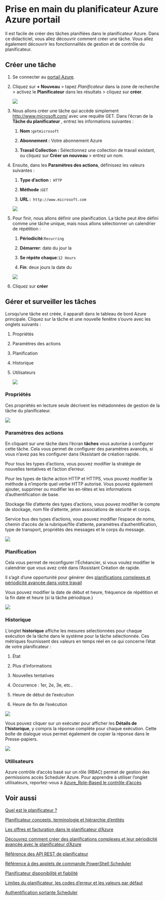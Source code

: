 <properties
 pageTitle="Prise en main du planificateur Azure Azure portail | Microsoft Azure"
 description="Prise en main du planificateur Azure Azure portail"
 services="scheduler"
 documentationCenter=".NET"
 authors="derek1ee"
 manager="kevinlam1"
 editor=""/>
<tags
 ms.service="scheduler"
 ms.workload="infrastructure-services"
 ms.tgt_pltfrm="na"
 ms.devlang="dotnet"
 ms.topic="hero-article"
 ms.date="08/10/2016"
 ms.author="deli"/>

# <a name="get-started-with-azure-scheduler-in-azure-portal"></a>Prise en main du planificateur Azure Azure portail

Il est facile de créer des tâches planifiées dans le planificateur Azure. Dans ce didacticiel, vous allez découvrir comment créer une tâche. Vous allez également découvrir les fonctionnalités de gestion et de contrôle du planificateur.

## <a name="create-a-job"></a>Créer une tâche

1.  Se connecter au [portail Azure](https://portal.azure.com/).  

2.  Cliquez sur **+ Nouveau** > tapez _Planificateur_ dans la zone de recherche > activez le **Planificateur** dans les résultats > cliquez sur **créer**.

     ![][marketplace-create]

3.  Nous allons créer une tâche qui accède simplement http://www.microsoft.com/ avec une requête GET. Dans l’écran de la **Tâche du planificateur** , entrez les informations suivantes :

    1.  **Nom :**`getmicrosoft`  

    2.  **Abonnement :** Votre abonnement Azure   

    3.  **Travail Collection :** Sélectionnez une collection de travail existant, ou cliquez sur **Créer un nouveau** > entrez un nom.

4.  Ensuite, dans les **Paramètres des actions**, définissez les valeurs suivantes :

    1.  **Type d’action :**` HTTP`  

    2.  **Méthode :**`GET`  

    3.  **URL :**` http://www.microsoft.com`  

      ![][action-settings]

5.  Pour finir, nous allons définir une planification. La tâche peut être défini comme une tâche unique, mais nous allons sélectionner un calendrier de répétition :

    1. **Périodicité**:`Recurring`

    2. **Démarrer**: date du jour la

    3. **Se répète chaque**:`12 Hours`

    4. **Fin**: deux jours la date du  

      ![][recurrence-schedule]

6.  Cliquez sur **créer**

## <a name="manage-and-monitor-jobs"></a>Gérer et surveiller les tâches

Lorsqu’une tâche est créée, il apparaît dans le tableau de bord Azure principale. Cliquez sur la tâche et une nouvelle fenêtre s’ouvre avec les onglets suivants :

1.  Propriétés  

2.  Paramètres des actions  

3.  Planification  

4.  Historique

5.  Utilisateurs

    ![][job-overview]

### <a name="properties"></a>Propriétés

Ces propriétés en lecture seule décrivent les métadonnées de gestion de la tâche du planificateur.

   ![][job-properties]


### <a name="action-settings"></a>Paramètres des actions

En cliquant sur une tâche dans l’écran **tâches** vous autorise à configurer cette tâche. Cela vous permet de configurer des paramètres avancés, si vous n’avez pas les configurer dans l’Assistant de création rapide.

Pour tous les types d’actions, vous pouvez modifier la stratégie de nouvelles tentatives et l’action d’erreur.

Pour les types de tâche action HTTP et HTTPS, vous pouvez modifier la méthode à n’importe quel verbe HTTP autorisé. Vous pouvez également ajouter, supprimer ou modifier les en-têtes et les informations d’authentification de base.

Stockage file d’attente des types d’actions, vous pouvez modifier le compte de stockage, nom file d’attente, jeton associations de sécurité et corps.

Service bus des types d’actions, vous pouvez modifier l’espace de noms, chemin d’accès de la rubrique/file d’attente, paramètres d’authentification, type de transport, propriétés des messages et le corps du message.

   ![][job-action-settings]

### <a name="schedule"></a>Planification

Cela vous permet de reconfigurer l’Échéancier, si vous voulez modifier le calendrier que vous avez créé dans l’Assistant Création de rapide.

Il s’agit d’une opportunité pour générer des [planifications complexes et périodicité avancée dans votre travail](scheduler-advanced-complexity.md)

Vous pouvez modifier la date de début et heure, fréquence de répétition et la fin date et heure (si la tâche périodique.)

   ![][job-schedule]


### <a name="history"></a>Historique

L’onglet **historique** affiche les mesures sélectionnées pour chaque exécution de la tâche dans le système pour la tâche sélectionnée. Ces métriques fournissent des valeurs en temps réel en ce qui concerne l’état de votre planificateur :

1.  État  

2.  Plus d’informations  

3.  Nouvelles tentatives

4.  Occurrence : 1er, 2e, 3e, etc..

5.  Heure de début de l’exécution  

6.  Heure de fin de l’exécution

   ![][job-history]

Vous pouvez cliquer sur un exécuter pour afficher les **Détails de l’historique**, y compris la réponse complète pour chaque exécution. Cette boîte de dialogue vous permet également de copier la réponse dans le Presse-papiers.

   ![][job-history-details]

### <a name="users"></a>Utilisateurs

Azure contrôle d’accès basé sur un rôle (RBAC) permet de gestion des permissions accès Scheduler Azure. Pour apprendre à utiliser l’onglet utilisateurs, reportez-vous à [Azure_Role-Based le contrôle d’accès](../active-directory/role-based-access-control-configure.md)


## <a name="see-also"></a>Voir aussi

 [Quel est le planificateur ?](scheduler-intro.md)

 [Planificateur concepts, terminologie et hiérarchie d’entités](scheduler-concepts-terms.md)

 [Les offres et facturation dans le planificateur d’Azure](scheduler-plans-billing.md)

 [Découvrez comment créer des planifications complexes et leur périodicité avancée avec le planificateur d’Azure](scheduler-advanced-complexity.md)

 [Référence des API REST de planificateur](https://msdn.microsoft.com/library/mt629143)

 [Référence à des applets de commande PowerShell Scheduler](scheduler-powershell-reference.md)

 [Planificateur disponibilité et fiabilité](scheduler-high-availability-reliability.md)

 [Limites du planificateur, les codes d’erreur et les valeurs par défaut](scheduler-limits-defaults-errors.md)

 [Authentification sortante Scheduler](scheduler-outbound-authentication.md)


[marketplace-create]: ./media/scheduler-get-started-portal/scheduler-v2-portal-marketplace-create.png
[action-settings]: ./media/scheduler-get-started-portal/scheduler-v2-portal-action-settings.png
[recurrence-schedule]: ./media/scheduler-get-started-portal/scheduler-v2-portal-recurrence-schedule.png
[job-properties]: ./media/scheduler-get-started-portal/scheduler-v2-portal-job-properties.png
[job-overview]: ./media/scheduler-get-started-portal/scheduler-v2-portal-job-overview-1.png
[job-action-settings]: ./media/scheduler-get-started-portal/scheduler-v2-portal-job-action-settings.png
[job-schedule]: ./media/scheduler-get-started-portal/scheduler-v2-portal-job-schedule.png
[job-history]: ./media/scheduler-get-started-portal/scheduler-v2-portal-job-history.png
[job-history-details]: ./media/scheduler-get-started-portal/scheduler-v2-portal-job-history-details.png


[1]: ./media/scheduler-get-started-portal/scheduler-get-started-portal001.png
[2]: ./media/scheduler-get-started-portal/scheduler-get-started-portal002.png
[3]: ./media/scheduler-get-started-portal/scheduler-get-started-portal003.png
[4]: ./media/scheduler-get-started-portal/scheduler-get-started-portal004.png
[5]: ./media/scheduler-get-started-portal/scheduler-get-started-portal005.png
[6]: ./media/scheduler-get-started-portal/scheduler-get-started-portal006.png
[7]: ./media/scheduler-get-started-portal/scheduler-get-started-portal007.png
[8]: ./media/scheduler-get-started-portal/scheduler-get-started-portal008.png
[9]: ./media/scheduler-get-started-portal/scheduler-get-started-portal009.png
[10]: ./media/scheduler-get-started-portal/scheduler-get-started-portal010.png
[11]: ./media/scheduler-get-started-portal/scheduler-get-started-portal011.png
[12]: ./media/scheduler-get-started-portal/scheduler-get-started-portal012.png
[13]: ./media/scheduler-get-started-portal/scheduler-get-started-portal013.png
[14]: ./media/scheduler-get-started-portal/scheduler-get-started-portal014.png
[15]: ./media/scheduler-get-started-portal/scheduler-get-started-portal015.png
